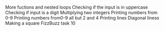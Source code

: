  More fuctions and nested loops 
 Checking if the input is in uppercase 
 Checking if input is a digit 
 Multiplying two integers 
 Printing numbers from 0-9 
 Printing numbers from0-9 all but 2 and 4 
 Printing lines 
 Diagonal liness 
 Making a square
 FizzBuzz
task 10
